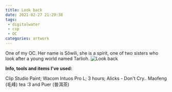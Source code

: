 ```yaml
---
title: Look back
date: 2021-02-27 21:29:38
tags:
 - digitalwater
 - csp
 - OC
categories: artwork
---
```

One of my OC. Her name is Sôwili, she is a spirit, one of two sisters who look after a young world named Tarlioh.
![Look back](https://i.imgur.com/MgUWcXS.png)
<!-- more -->

**Info, tools and items I've used:**

Clip Studio Paint;
Wacom Intuos Pro L;
3 hours;
Alicks - Don't Cry..
Maofeng (毛峰) tea :3 and Puer (普洱茶)
